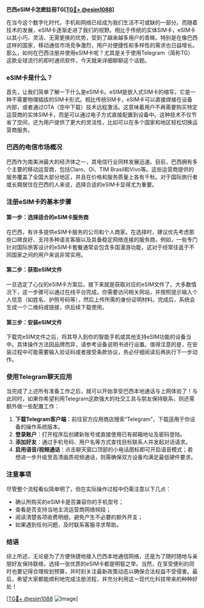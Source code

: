 **巴西eSIM卡怎麽註冊TG[[TG💪+ @esim1088](https://t.me/s/esim1088)]**

在当今这个数字化时代，手机和网络已经成为我们生活不可或缺的一部分。而随着技术的发展，eSIM卡逐渐走进了我们的视野。相比于传统的实体SIM卡，eSIM卡以其小巧、灵活、无需更换的优势，受到了越来越多用户的青睐。特别是在像巴西这样的国家，移动通信市场竞争激烈，用户对便捷性和多样性的需求也日益增长。那么，如何在巴西注册并使用eSIM卡呢？尤其是关于使用Telegram（简称TG）这款全球流行的即时通讯软件，今天就来详细聊聊这个话题。

### eSIM卡是什么？

首先，让我们简单了解一下什么是eSIM卡。eSIM是嵌入式SIM卡的缩写，它是一种不需要物理插拔的SIM卡形式。相比传统SIM卡，eSIM卡可以直接焊接在设备内部，或者通过OTA（空中下载）技术远程激活。这意味着用户不再需要购买特定运营商的实体SIM卡，而是可以通过电子方式直接配置到设备中。这种技术不仅节省了空间，还为用户提供了更大的灵活性，比如可以在多个国家和地区轻松切换运营商服务。

### 巴西的电信市场概况

巴西作为南美洲最大的经济体之一，其电信行业同样发展迅速。目前，巴西拥有多个主要的移动运营商，包括Claro、Oi、TIM Brasil和Vivo等。这些运营商提供的服务覆盖了全国大部分地区，并且在价格和服务质量上各有千秋。对于国际旅行者或长期居住在巴西的人来说，选择合适的eSIM卡显得尤为重要。

### 注册eSIM卡的基本步骤

#### 第一步：选择适合的eSIM卡服务商
在巴西，有许多提供eSIM卡服务的公司和个人商家。在选择时，建议优先考虑那些口碑良好、支持多种语言客服以及具备稳定网络连接的服务商。例如，一些专门针对国际旅客设计的eSIM卡套餐通常会包含多国漫游功能，这对于经常往返于不同国家之间的用户来说非常实用。

#### 第二步：获取eSIM文件
一旦选定了心仪的eSIM卡方案后，接下来就是获取对应的eSIM文件了。大多数情况下，这一步骤可以通过在线平台完成。你需要访问相关网站，并按照提示输入个人信息（如姓名、护照号码等），然后上传所需的身份证明材料。完成后，系统会生成一个二维码或链接，供后续下载使用。

#### 第三步：安装eSIM文件
下载完eSIM文件之后，将其导入到你的智能手机或其他支持eSIM功能的设备当中。具体操作方法因品牌而异，请参考设备说明书进行设置。值得注意的是，在安装过程中可能需要输入验证码或者接受条款协议，务必仔细阅读后再执行下一步动作。

### 使用Telegram聊天应用

当完成了上述所有准备工作之后，就可以开始享受巴西本地通话与上网体验了！与此同时，如果你希望利用Telegram这款强大的社交工具与朋友保持联系，则还需额外做一些配置工作：

1. **下载Telegram客户端**：前往官方应用商店搜索“Telegram”，下载适用于你设备的操作系统版本。
2. **登录账户**：打开程序后创建新账号或直接使用已有邮箱地址及密码登陆。
3. **添加好友**：通过手机号码、用户名等方式查找目标联系人并发起对话请求。
4. **启用语音/视频通话**：点击聊天窗口顶部的小电话图标即可开启语音模式；若想进一步升级至高清画质视频通话，则需确保双方设备均满足最低硬件要求。

### 注意事项

尽管整个流程看似简单明了，但在实际操作过程中仍需注意以下几点：
- 确认所购买的eSIM卡是否兼容你的手机型号；
- 查看是否支持当地主流运营商网络频段；
- 阅读清楚各项收费明细，避免产生不必要的额外开支；
- 如果遇到任何问题，及时联系客服寻求帮助。

### 结语

综上所述，无论是为了方便快捷地接入巴西本地通信网络，还是为了随时随地与亲朋好友保持联络，选择一张优质的eSIM卡都是明智之举。当然，在享受便利的同时也要记得合理规划预算，并时刻关注最新政策动态以确保合法权益不受侵害。最后，希望大家都能顺利地完成注册流程，并充分利用这一现代化科技带来的种种好处！

[[TG💪+ @esim1088](https://t.me/s/esim1088) ![Image](https://i.postimg.cc/4NQfJmqS/Snipaste-2025-05-13-00-14-12.png)]